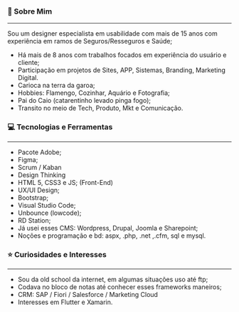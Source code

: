 

<h3>👻 Sobre Mim</h3>
<hr>
<p>Sou um designer especialista em usabilidade com mais de 15 anos com experiência em ramos de Seguros/Resseguros e Saúde;</p>
<ul>
  <li> Há mais de 8 anos com trabalhos focados em experiência do usuário e cliente;</li>
  <li>Participação em projetos de Sites, APP, Sistemas, Branding, Marketing Digital.</li>
  <li>Carioca na terra da garoa;</li>
  <li>Hobbies: Flamengo, Cozinhar, Aquário e Fotografia;</li>
  <li>Pai do Caio (catarentinho levado pinga fogo);</li>
  <li>Transito no meio de Tech, Produto, Mkt e Comunicação.</li>
</ul>

<h3>💻 Tecnologias e Ferramentas </h3>
<hr>

<ul>
  <li>Pacote Adobe;</li>
  <li>Figma;</li>
  <li>Scrum / Kaban </li>
  <li>Design Thinking</li>
  <li>HTML 5, CSS3 e JS; (Front-End)</li>
  <li>UX/UI Design;</li>
  <li>Bootstrap;</li>
  <li>Visual Studio Code;</li>
  <li>Unbounce (lowcode);</li>
  <li>RD Station;</li>
  <li>Já usei esses CMS: Wordpress, Drupal, Joomla e Sharepoint;</li>
  <li>Noções e programação e bd: aspx, .php, .net ,.cfm, sql e mysql.  </li>
</ul>

<h3>⭐️ Curiosidades e Interesses</h3>
<hr>

<ul>
  <li>Sou da old school da internet, em algumas situações uso até ftp;</li>
  <li>Codava no bloco de notas até conhecer esses frameworks maneiros; </li>
  <li> CRM: SAP / Fiori / Salesforce / Marketing Cloud  </li>
  <li>Interesses em Flutter e Xamarin.</li>
</ul>
